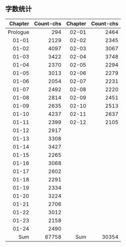 ## 字数统计

|Chapter|Count-chs|Chapter|Count-chs|
|--:|--:|--:|--:|
|Prologue|294|02-01|2464|
|01-01|2129|02-02|2345|
|01-02|4097|02-03|3067|
|01-03|3422|02-04|3748|
|01-04|2370|02-05|2294|
|01-05|3013|02-06|2279|
|01-06|2054|02-07|2231|
|01-07|2492|02-08|2220|
|01-08|2814|02-09|2451|
|01-09|2635|02-10|2513|
|01-10|4237|02-11|2637|
|01-11|2399|02-12|2105|
|01-12|2917|||
|01-13|3308|||
|01-14|3427|||
|01-15|2265|||
|01-16|3068|||
|01-17|2602|||
|01-18|2291|||
|01-19|2334|||
|01-20|3224|||
|01-21|2706|||
|01-22|3012|||
|01-23|2158|||
|01-24|2490|||
|Sum|67758|Sum|30354|
